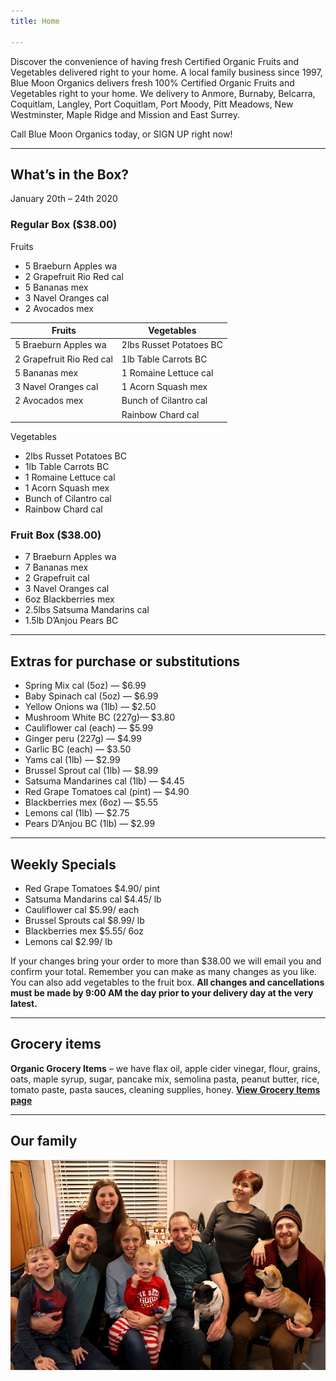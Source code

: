 ```yaml
---
title: Home

---
```

Discover the convenience of having fresh Certified Organic Fruits and Vegetables delivered right to your home. A local family business since 1997, Blue Moon Organics delivers fresh 100% Certified Organic Fruits and Vegetables right to your home. We delivery to Anmore, Burnaby, Belcarra, Coquitlam, Langley, Port Coquitlam, Port Moody, Pitt Meadows, New Westminster, Maple Ridge and Mission and East Surrey.

Call Blue Moon Organics today, or SIGN UP right now!

***

## What’s in the Box?

January 20th – 24th 2020

### Regular Box ($38.00)

Fruits

* 5 Braeburn Apples wa
* 2 Grapefruit Rio Red  cal
* 5 Bananas mex
* 3 Navel Oranges cal
* 2 Avocados  mex

| Fruits                   | Vegetables         | 
| --------------------     | ------------------ |
| 5 Braeburn Apples wa     | 2lbs Russet Potatoes BC |
| 2 Grapefruit Rio Red cal | 1lb Table Carrots BC |
| 5 Bananas mex            | 1 Romaine Lettuce cal |
| 3 Navel Oranges cal      | 1 Acorn Squash mex |
| 2 Avocados mex           | Bunch of Cilantro cal |
|                          | Rainbow Chard cal |

Vegetables

* 2lbs Russet Potatoes BC
* 1lb Table Carrots  BC
* 1 Romaine Lettuce  cal
* 1 Acorn Squash   mex
* Bunch of Cilantro  cal
* Rainbow Chard  cal

### Fruit Box ($38.00)

* 7 Braeburn Apples  wa
* 7 Bananas  mex
* 2 Grapefruit  cal
* 3 Navel Oranges  cal
* 6oz Blackberries  mex
* 2.5lbs Satsuma Mandarins cal
* 1.5lb D’Anjou Pears  BC

***

## Extras for purchase or substitutions

* Spring Mix cal (5oz) — $6.99
* Baby Spinach   cal (5oz) — $6.99
* Yellow  Onions wa (1lb) — $2.50
* Mushroom White BC (227g)— $3.80
* Cauliflower cal (each) — $5.99
* Ginger peru  (227g) — $4.99
* Garlic BC (each) — $3.50
* Yams  cal (1lb) — $2.99
* Brussel Sprout  cal (1lb) — $8.99
* Satsuma Mandarines  cal (1lb) — $4.45
* Red Grape Tomatoes cal (pint) — $4.90
* Blackberries  mex (6oz) — $5.55
* Lemons  cal (1lb) — $2.75
* Pears D’Anjou BC (1lb) — $2.99

***

## Weekly Specials

* Red Grape Tomatoes $4.90/ pint
* Satsuma Mandarins cal $4.45/ lb
* Cauliflower cal $5.99/ each
* Brussel Sprouts cal $8.99/ lb
* Blackberries mex $5.55/ 6oz
* Lemons cal $2.99/ lb

If your changes bring your order to more than $38.00 we will email you and confirm your total. Remember you can make as many changes as you like. You can also add vegetables to the fruit box. **All changes and cancellations must be made by 9:00 AM the day prior to your delivery day at the very latest.**

***

## Grocery items

**Organic Grocery Items** – we have flax oil, apple cider vinegar, flour, grains, oats, maple syrup, sugar, pancake mix, semolina pasta, peanut butter, rice, tomato paste, pasta sauces, cleaning supplies, honey. [**View Grocery Items page**](/groceries)

***

## Our family

![](./uploads/IMG_1376-copy.jpg)